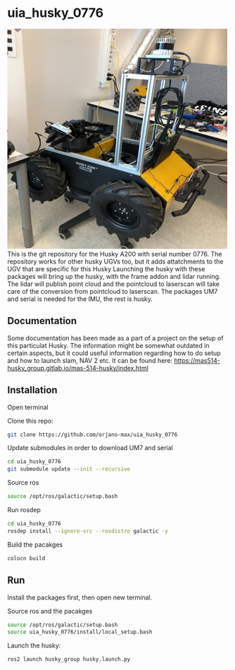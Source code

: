 # uia_husky_0776
<img src="https://github.com/orjano-max/uia_husky_0776/blob/main/thumbnail_IMG_3990.jpg" width="500" height="500">
This is the git repository for the Husky A200 with serial number 0776. The repository works for other husky UGVs too, but it adds attatchments to the UGV that are specific for this Husky
Launching the husky with these packages will bring up the husky, with the frame addon and lidar running. The lidar will publish point cloud and the pointcloud to laserscan will take care of the conversion from pointcloud to laserscan. The packages UM7 and serial is needed for the IMU, the rest is husky.

## Documentation
Some documentation has been made as a part of a project on the setup of this particulat Husky. The information might be somewhat outdated in certain aspects, but it could useful information regarding how to do setup and how to launch slam, NAV 2 etc.
It can be found here: https://mas514-husky_group.gitlab.io/mas-514-husky/index.html

## Installation
Open terminal

Clone this repo:

~~~bash
git clone https://github.com/orjano-max/uia_husky_0776
~~~

Update submodules in order to download UM7 and serial
~~~bash
cd uia_husky_0776
git submodule update --init --recursive
~~~

Source ros
~~~ bash
source /opt/ros/galactic/setup.bash
~~~

Run rosdep
~~~bash
cd uia_husky_0776
rosdep install --ignore-src --rosdistro galactic -y
~~~

Build the pacakges
~~~bash
colocn build
~~~


## Run
Install the packages first, then open new terminal.

Source ros and the pacakges
~~~bash
source /opt/ros/galactic/setup.bash
source uia_husky_0776/install/local_setup.bash
~~~

Launch the husky:
~~~bash
ros2 launch husky_group husky.launch.py
~~~

